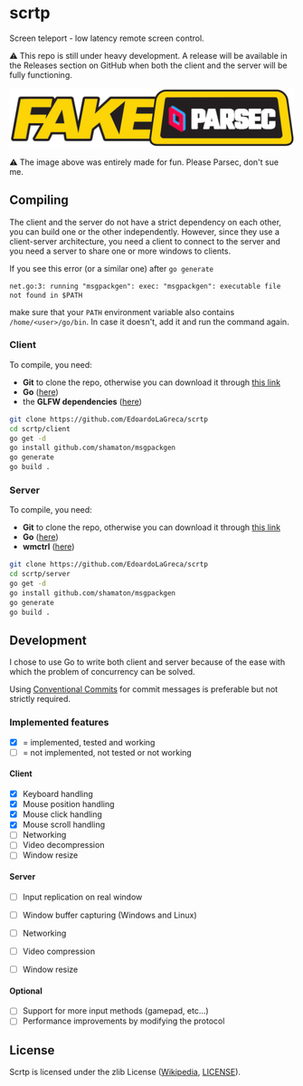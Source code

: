 # scrtp

Screen teleport - low latency remote screen control.

⚠ This repo is still under heavy development. A release will be available in the
Releases section on GitHub when both the client and the server will be fully
functioning.

![fake parsec logo](img/fake_parsec_logo.png)

⚠ The image above was entirely made for fun. Please Parsec, don't sue me.

## Compiling

The client and the server do not have a strict dependency on each other, you can
build one or the other independently. However, since they use a client-server
architecture, you need a client to connect to the server and you need a server
to share one or more windows to clients.

If you see this error (or a similar one) after `go generate`

```
net.go:3: running "msgpackgen": exec: "msgpackgen": executable file not found in $PATH
```

make sure that your `PATH` environment variable also contains
`/home/<user>/go/bin`. In case it doesn't, add it and run the command again.

### Client

To compile, you need:

 - **Git** to clone the repo, otherwise you can download it through
[this link](https://github.com/EdoardoLaGreca/scrtp/archive/refs/heads/main.zip)
 - **Go** ([here](https://go.dev/doc/install))
 - the **GLFW dependencies**
([here](https://github.com/go-gl/glfw#installation))

```sh
git clone https://github.com/EdoardoLaGreca/scrtp
cd scrtp/client
go get -d
go install github.com/shamaton/msgpackgen
go generate
go build .
```

### Server

To compile, you need:

 - **Git** to clone the repo, otherwise you can download it through
[this link](https://github.com/EdoardoLaGreca/scrtp/archive/refs/heads/main.zip)
 - **Go** ([here](https://go.dev/doc/install))
 - **wmctrl** ([here](https://en.wikipedia.org/wiki/Wmctrl))

```sh
git clone https://github.com/EdoardoLaGreca/scrtp
cd scrtp/server
go get -d
go install github.com/shamaton/msgpackgen
go generate
go build .
```

## Development

I chose to use Go to write both client and server because of the ease with which
the problem of concurrency can be solved.

Using [Conventional Commits](https://www.conventionalcommits.org) for commit
messages is preferable but not strictly required.

### Implemented features

- [x] = implemented, tested and working
- [ ] = not implemented, not tested or not working

#### Client

 - [x] Keyboard handling
 - [x] Mouse position handling
 - [x] Mouse click handling
 - [x] Mouse scroll handling
 - [ ] Networking
 - [ ] Video decompression
 - [ ] Window resize

#### Server

 - [ ] Input replication on real window
 - [ ] Window buffer capturing (Windows and Linux)
 - [ ] Networking
 - [ ] Video compression
 - [ ] Window resize


#### Optional

 - [ ] Support for more input methods (gamepad, etc...)
 - [ ] Performance improvements by modifying the protocol

## License

Scrtp is licensed under the zlib License
([Wikipedia](https://en.wikipedia.org/wiki/Zlib_License), [LICENSE](LICENSE)).
